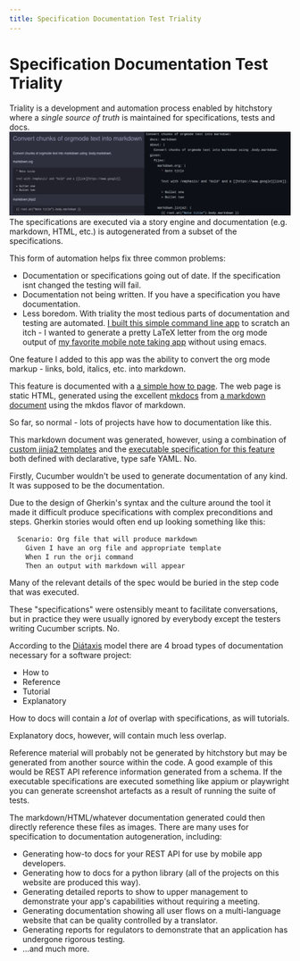 ```yaml
---
title: Specification Documentation Test Triality
---
```

# Specification Documentation Test Triality

Triality is a development and automation process enabled by hitchstory where a *single source of truth* is maintained for specifications, tests and docs.
![Example documentation and specification it was generated from.](triality-example.png)The specifications are executed via a story engine and documentation (e.g. markdown, HTML, etc.) is autogenerated from a subset of the specifications.

This form of automation helps fix three common problems:

- Documentation or specifications going out of date. If the specification isnt changed the testing will fail.
- Documentation not being written. If you have a specification you have documentation.
- Less boredom. With triality the most tedious parts of documentation and testing are automated.
[I built this simple command line app](https://github.com/crdoconnor/orji) to scratch an itch - I wanted to generate a pretty LaTeX letter from the org mode output of [my favorite mobile note taking app](https://f-droid.org/packages/com.orgzly/) without using emacs.

One feature I added to this app was the ability to convert the org mode markup - links, bold, italics, etc. into markdown.

This feature is documented with a [a simple how to page](https://hitchdev.com/orji/using/markdown/). The web page is static HTML, generated using the excellent [mkdocs](https://www.mkdocs.org/) from [a markdown document](https://github.com/crdoconnor/orji/blob/main/docs/public/using/markdown.md) using the mkdos flavor of markdown.

So far, so normal - lots of projects have how to documentation like this.

This markdown document was generated, however, using a combination of [custom jinja2 templates](https://github.com/crdoconnor/orji/blob/main/hitch/docstory.yml) and the [executable specification for this feature](https://github.com/crdoconnor/orji/blob/main/hitch/story/markdown.story) both defined with declarative, type safe YAML.
No.

Firstly, Cucumber wouldn't be used to generate documentation of any kind. It was supposed to be the documentation.

Due to the design of Gherkin's syntax and the culture around the tool it made it difficult produce specifications with complex preconditions and steps. Gherkin stories would often end up looking something like this:

```gherkin
  Scenario: Org file that will produce markdown
    Given I have an org file and appropriate template
    When I run the orji command
    Then an output with markdown will appear
```

Many of the relevant details of the spec would be buried in the step code that was executed.

These "specifications" were ostensibly meant to facilitate conversations, but in practice they were usually ignored by everybody except the testers writing Cucumber scripts.
No.

According to the [Diátaxis](https://diataxis.fr/) model there are 4 broad types of documentation necessary for a software project:

- How to
- Reference
- Tutorial
- Explanatory

How to docs will contain a *lot* of overlap with specifications, as will tutorials.

Explanatory docs, however, will contain much less overlap.

Reference material will probably not be generated by hitchstory but may be generated from another source within the code. A good example of this would be REST API reference information generated from a schema.
If the executable specifications are executed something like appium or playwright you can generate screenshot artefacts as a result of running the suite of tests.

The markdown/HTML/whatever documentation generated could then directly reference these files as images.
There are many uses for specification to documentation autogeneration, including:

- Generating how-to docs for your REST API for use by mobile app developers.
- Generating how to docs for a python library (all of the projects on this website are produced this way).
- Generating detailed reports to show to upper management to demonstrate your app's capabilities without requiring a meeting.
- Generating documentation showing all user flows on a multi-language website that can be quality controlled by a translator.
- Generating reports for regulators to demonstrate that an application has undergone rigorous testing.
- ...and much more.


